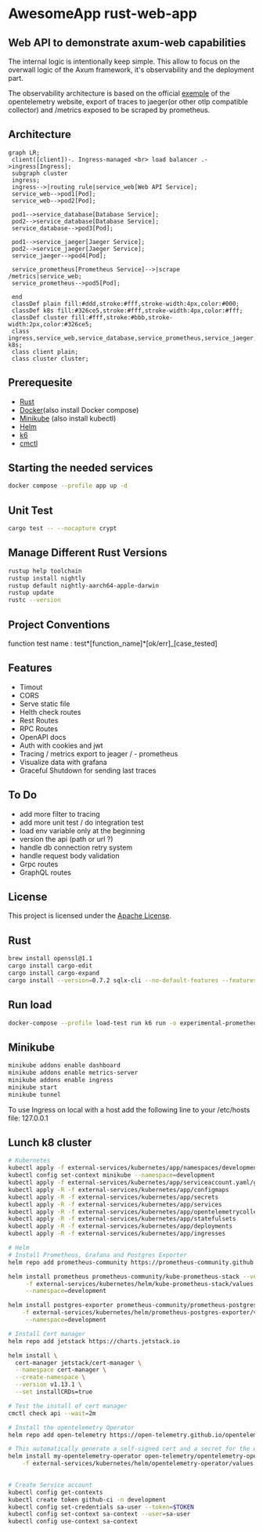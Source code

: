 # AwesomeApp rust-web-app


## Web API to demonstrate axum-web capabilities

The internal logic is intentionally keep simple. This allow to focus on the overwall logic of the Axum framework, it's observability and the deployment part.

The observability architecture is based on the official [exemple](https://opentelemetry.io/docs/demo/architecture/) of the opentelemetry website, export of traces to jaeger(or other otlp compatible collector) and /metrics exposed to be scraped by prometheus.

## Architecture 

```mermaid
graph LR;
 client([client])-. Ingress-managed <br> load balancer .->ingress[Ingress];
 subgraph cluster
 ingress;
 ingress-->|routing rule|service_web[Web API Service];
 service_web-->pod1[Pod];
 service_web-->pod2[Pod];

 pod1-->service_database[Database Service];
 pod2-->service_database[Database Service];
 service_database-->pod3[Pod];

 pod1-->service_jaeger[Jaeger Service];
 pod2-->service_jaeger[Jaeger Service];
 service_jaeger-->pod4[Pod];

 service_prometheus[Prometheus Service]-->|scrape /metrics|service_web;
 service_prometheus-->pod5[Pod];

 end
 classDef plain fill:#ddd,stroke:#fff,stroke-width:4px,color:#000;
 classDef k8s fill:#326ce5,stroke:#fff,stroke-width:4px,color:#fff;
 classDef cluster fill:#fff,stroke:#bbb,stroke-width:2px,color:#326ce5;
 class ingress,service_web,service_database,service_prometheus,service_jaeger,pod1,pod2,pod3,pod4,pod5 k8s;
 class client plain;
 class cluster cluster;
```


## Prerequesite
- [Rust](https://www.rust-lang.org/tools/install)
- [Docker](https://docs.docker.com/engine/install/)(also install Docker compose)
- [Minikube](https://minikube.sigs.k8s.io/docs/start/) (also install kubectl)
- [Helm](https://helm.sh/docs/intro/install/)
- [k6](https://k6.io/docs/get-started/installation/)
- [cmctl](https://cert-manager.io/docs/reference/cmctl/#installation)

## Starting the needed services

```sh
docker compose --profile app up -d
```

## Unit Test

```sh
cargo test -- --nocapture crypt
```

## Manage Different Rust Versions

```sh
rustup help toolchain
rustup install nightly
rustup default nightly-aarch64-apple-darwin
rustup update
rustc --version
```

## Project Conventions

function test name : test*[function_name]*[ok/err]\_[case_tested]

## Features

- Timout
- CORS
- Serve static file 
- Helth check routes
- Rest Routes
- RPC Routes
- OpenAPI docs
- Auth with cookies and jwt
- Tracing / metrics export to jeager / - prometheus
- Visualize data with grafana
- Graceful Shutdown for sending last traces

## To Do

- add more filter to tracing
- add more unit test / do integration test
- load env variable only at the beginning
- version the api (path or url ?)
- handle db connection retry system
- handle request body validation
- Grpc routes
- GraphQL routes

## License

This project is licensed under the [Apache License](LICENSE).

## Rust 

```sh
brew install openssl@1.1
cargo install cargo-edit
cargo install cargo-expand
cargo install --version=0.7.2 sqlx-cli --no-default-features --features postgres 
```


## Run load

```sh
docker-compose --profile load-test run k6 run -o experimental-prometheus-rw /scripts/script.js
```

## Minikube

```sh
minikube addons enable dashboard
minikube addons enable metrics-server  
minikube addons enable ingress
minikube start
minikube tunnel
```

To use Ingress on local with a host add the following line to your /etc/hosts file: 127.0.0.1 <host-name> 

## Lunch k8 cluster

```sh
# Kubernetes
kubectl apply -f external-services/kubernetes/app/namespaces/development.yaml 
kubectl config set-context minikube --namespace=development
kubectl apply -f external-services/kubernetes/app/serviceaccount.yaml/github-ci.yaml 
kubectl apply -R -f external-services/kubernetes/app/configmaps
kubectl apply -R -f external-services/kubernetes/app/secrets
kubectl apply -R -f external-services/kubernetes/app/services
kubectl apply -R -f external-services/kubernetes/app/opentelemetrycollectors
kubectl apply -R -f external-services/kubernetes/app/statefulsets
kubectl apply -R -f external-services/kubernetes/app/deployments
kubectl apply -R -f external-services/kubernetes/app/ingresses

# Helm
# Install Prometheus, Grafana and Postgres Exporter
helm repo add prometheus-community https://prometheus-community.github.io/helm-charts

helm install prometheus prometheus-community/kube-prometheus-stack --version "51.2.0" \
     -f external-services/kubernetes/helm/kube-prometheus-stack/values.yaml \
     --namespace=development

helm install postgres-exporter prometheus-community/prometheus-postgres-exporter --version "5.1.0" \
    -f external-services/kubernetes/helm/prometheus-postgres-exporter/values.yaml \
     --namespace=development

# Install Cert manager 
helm repo add jetstack https://charts.jetstack.io

helm install \
  cert-manager jetstack/cert-manager \
  --namespace cert-manager \
  --create-namespace \
  --version v1.13.1 \
  --set installCRDs=true

# Test the install of cert manager
cmctl check api --wait=2m

# Install the opentelemetry Operator
helm repo add open-telemetry https://open-telemetry.github.io/opentelemetry-helm-charts

# This automatically generate a self-signed cert and a secret for the webhook
helm install my-opentelemetry-operator open-telemetry/opentelemetry-operator --version 0.39.1 \
    -f external-services/kubernetes/helm/opentelemetry-operator/values.yaml 
  

# Create Service account
kubectl config get-contexts          
kubectl create token github-ci -n development
kubectl config set-credentials sa-user --token=$TOKEN
kubectl config set-context sa-context --user=sa-user
kubectl config use-context sa-context 
```




